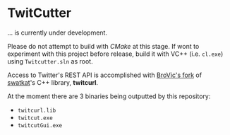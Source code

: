 # TwitCutter
... is currently under development.

Please do not attempt to build with *CMake* at this stage. If wont to experiment with this project before release, build it with VC++ (i.e. `cl.exe`) using `Twitcutter.sln` as root.  

Access to Twitter's REST API is accomplished with [BroVic's fork](https://github.com/BroVic/twitcurl) of [swatkat](https://github.com/swatkat)'s C++ library, **twitcurl**.

At the moment there are 3 binaries being outputted by this repository:

* `twitcurl.lib`
* `twitcut.exe`
* `twitcutGui.exe`
